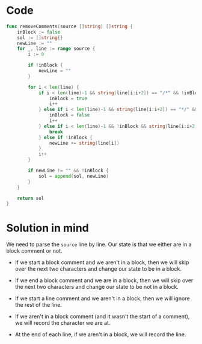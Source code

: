 Code
====

```go
func removeComments(source []string) []string {
	inBlock := false
	sol := []string{}
	newLine := ""
	for _, line := range source {
		i := 0

		if !inBlock {
			newLine = ""
		}

		for i < len(line) {
			if i < len(line)-1 && string(line[i:i+2]) == "/*" && !inBlock {
				inBlock = true
				i++
			} else if i < len(line)-1 && string(line[i:i+2]) == "*/" && inBlock {
				inBlock = false
				i++
			} else if i < len(line)-1 && !inBlock && string(line[i:i+2]) == "//" {
				break
			} else if !inBlock {
				newLine += string(line[i])
			}
			i++
		}

		if newLine != "" && !inBlock {
			sol = append(sol, newLine)
		}
	}

	return sol
}
```

Solution in mind
================

We need to parse the `source` line by line. Our state is that we either are in a block comment or not.

-	If we start a block comment and we aren't in a block, then we will skip over the next two characters and change our state to be in a block.

-	If we end a block comment and we are in a block, then we will skip over the next two characters and change our state to be not in a block.

-	If we start a line comment and we aren't in a block, then we will ignore the rest of the line.

-	If we aren't in a block comment (and it wasn't the start of a comment), we will record the character we are at.

-	At the end of each line, if we aren't in a block, we will record the line.
